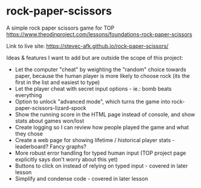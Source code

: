 # rock-paper-scissors
A simple rock paper scissors game for TOP
https://www.theodinproject.com/lessons/foundations-rock-paper-scissors

Link to live site: https://stevec-afk.github.io/rock-paper-scissors/



Ideas & features I want to add but are outside the scope of this project:
- Let the computer "cheat" by weighting the "random" choice towards paper, because the human player is more likely to choose rock (its the first in the list and easiest to type)
- Let the player cheat with secret input options - ie.: bomb beats everything
- Option to unlock "advanced mode", which turns the game into rock-paper-scissors-lizard-spock
- Show the running score in the HTML page instead of console, and show stats about games won/lost
- Create logging so I can review how people played the game and what they chose
- Create a web page for showing lifetime / historical player stats - leaderboard? Fancy graphs?
- More robust error handling for typed human input (TOP project page explicitly says don't worry about this yet)
- Buttons to click on instead of relying on typed input - covered in later lesson
- Simplify and condense code - covered in later lesson
